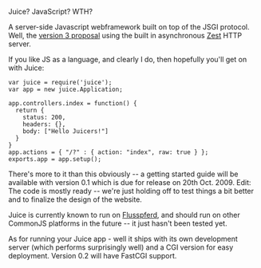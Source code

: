 Juice? JavaScript? WTH?

A server-side Javascript webframework built on top of the JSGI protocol. Well,
the [version 3 proposal][JSGI] using the built in asynchronous [Zest] HTTP server.

If you like JS as a language, and clearly I do, then hopefully you'll get on
with Juice:

    var juice = require('juice');
    var app = new juice.Application;

    app.controllers.index = function() {
      return {
        status: 200,
        headers: {},
        body: ["Hello Juicers!"]
      }
    }
    app.actions = { "/?" : { action: "index", raw: true } };
    exports.app = app.setup();

There's more to it than this obviously -- a getting started guide will be
available with version 0.1 which is due for release on 20th Oct. 2009. Edit: The code is mostly ready -- we're just holding off to test things a bit better and to finalize the design of the website.

Juice is currently known to run on [Flusspferd], and should run on other
CommonJS platforms in the future -- it just hasn't been tested yet.

As for running your Juice app - well it ships with its own development server
(which performs surprisingly well) and a CGI version for easy deployment.
Version 0.2 will have FastCGI support.

[JSGI]: http://wiki.commonjs.org/wiki/JSGI/Level0/A
[Zest]: http://www.github.com/ashb/Zest
[Flusspferd]: http://flusspferd.org
